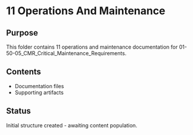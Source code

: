 # 11 Operations And Maintenance

## Purpose
This folder contains 11 operations and maintenance documentation for 01-50-05_CMR_Critical_Maintenance_Requirements.

## Contents
- Documentation files
- Supporting artifacts

## Status
Initial structure created - awaiting content population.
